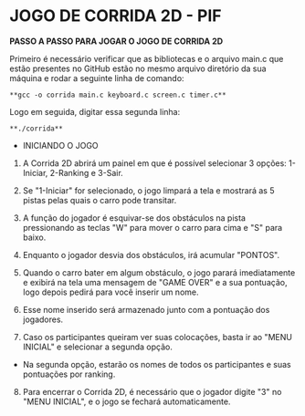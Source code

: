 # JOGO DE CORRIDA 2D - PIF

**PASSO A PASSO PARA JOGAR O JOGO DE CORRIDA 2D**

Primeiro é necessário verificar que as bibliotecas e o arquivo main.c que estão presentes no GitHub estão no mesmo arquivo diretório da sua máquina e rodar a seguinte linha de comando:
```
**gcc -o corrida main.c keyboard.c screen.c timer.c**
```
Logo em seguida, digitar essa segunda linha:
```
**./corrida**
```
- INICIANDO O JOGO

1. A Corrida 2D abrirá um painel em que é possível selecionar 3 opções: 1-Iniciar, 2-Ranking e 3-Sair.

2. Se "1-Iniciar" for selecionado, o jogo limpará a tela e mostrará as 5 pistas pelas quais o carro pode transitar.

3. A função do jogador é esquivar-se dos obstáculos na pista pressionando as teclas "W" para mover o carro para cima e "S" para baixo.

4. Enquanto o jogador desvia dos obstáculos, irá acumular "PONTOS".

5. Quando o carro bater em algum obstáculo, o jogo parará imediatamente e exibirá na tela uma mensagem de "GAME OVER" e a sua pontuação, logo depois pedirá para você inserir um nome.

6. Esse nome inserido será armazenado junto com a pontuação dos jogadores.

7. Caso os participantes queiram ver suas colocações, basta ir ao "MENU INICIAL" e selecionar a segunda opção.
- Na segunda opção, estarão os nomes de todos os participantes e suas pontuações por ranking.

8. Para encerrar o Corrida 2D, é necessário que o jogador digite "3" no "MENU INICIAL", e o jogo se fechará automaticamente.
